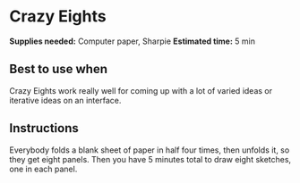 # Crazy Eights
**Supplies needed:** Computer paper, Sharpie
**Estimated time:** 5 min

## Best to use when
Crazy Eights work really well for coming up with a lot of varied  ideas or iterative ideas on an interface.

## Instructions
Everybody folds a blank sheet of paper in half four times, then unfolds it, so they get eight panels. Then you have 5 minutes total to draw eight sketches, one in each panel.
